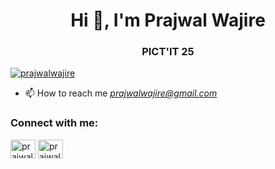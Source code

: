 <h1 align="center">Hi 👋, I'm Prajwal Wajire</h1>
<h3 align="center">PICT'IT 25</h3>



<p align="left"> <a href="https://github.com/ryo-ma/github-profile-trophy"><img src="https://github-profile-trophy.vercel.app/?username=prajwalwajire" alt="prajwalwajire" /></a> </p>

- 📫 How to reach me *prajwalwajire@gmail.com*

<h3 align="left">Connect with me:</h3>
<p align="left">
<a href="https://www.linkedin.com/in/prajwal-wajire-188960238" target="blank"><img align="center" src="https://raw.githubusercontent.com/rahuldkjain/github-profile-readme-generator/master/src/images/icons/Social/linked-in-alt.svg" alt="prajwal-wajire-188960238" height="30" width="40" /></a>
<a href="https://www.codechef.com/users/prajwal1919" target="blank"><img align="center" src="https://cdn.jsdelivr.net/npm/simple-icons@3.1.0/icons/codechef.svg" alt="prajwalwajire" height="30" width="40" /></a>


